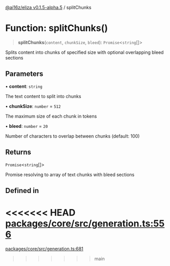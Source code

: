 [@ai16z/eliza v0.1.5-alpha.5](../index.md) / splitChunks

# Function: splitChunks()

> **splitChunks**(`content`, `chunkSize`, `bleed`): `Promise`\<`string`[]\>

Splits content into chunks of specified size with optional overlapping bleed sections

## Parameters

• **content**: `string`

The text content to split into chunks

• **chunkSize**: `number` = `512`

The maximum size of each chunk in tokens

• **bleed**: `number` = `20`

Number of characters to overlap between chunks (default: 100)

## Returns

`Promise`\<`string`[]\>

Promise resolving to array of text chunks with bleed sections

## Defined in

<<<<<<< HEAD
[packages/core/src/generation.ts:556](https://github.com/konstantine25b/eliza/blob/main/packages/core/src/generation.ts#L556)
=======
[packages/core/src/generation.ts:681](https://github.com/ai16z/eliza/blob/main/packages/core/src/generation.ts#L681)
>>>>>>> main

